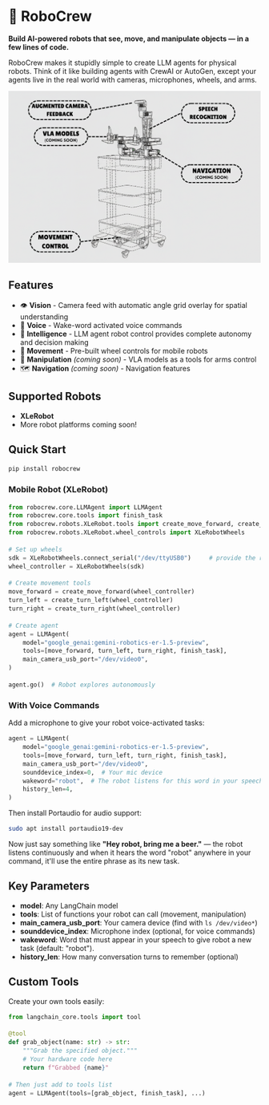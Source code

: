 # 🤖 RoboCrew

**Build AI-powered robots that see, move, and manipulate objects — in a few lines of code.**

RoboCrew makes it stupidly simple to create LLM agents for physical robots. Think of it like building agents with CrewAI or AutoGen, except your agents live in the real world with cameras, microphones, wheels, and arms.

![xlerobot_schema](images/main-coming.png)

## Features

- 👁️ **Vision** - Camera feed with automatic angle grid overlay for spatial understanding
- 🎤 **Voice** - Wake-word activated voice commands
- 🧠 **Intelligence** - LLM agent robot control provides complete autonomy and decision making
- 🚗 **Movement** - Pre-built wheel controls for mobile robots
- 🦾 **Manipulation** *(coming soon)* - VLA models as a tools for arms control
- 🗺️ **Navigation** *(coming soon)* - Navigation features

## Supported Robots

- **XLeRobot**
- More robot platforms coming soon!


## Quick Start

```bash
pip install robocrew
```

### Mobile Robot (XLeRobot)

```python
from robocrew.core.LLMAgent import LLMAgent
from robocrew.core.tools import finish_task
from robocrew.robots.XLeRobot.tools import create_move_forward, create_turn_left, create_turn_right
from robocrew.robots.XLeRobot.wheel_controls import XLeRobotWheels

# Set up wheels
sdk = XLeRobotWheels.connect_serial("/dev/ttyUSB0")     # provide the right arm usb port - the arm connected to wheels
wheel_controller = XLeRobotWheels(sdk)

# Create movement tools
move_forward = create_move_forward(wheel_controller)
turn_left = create_turn_left(wheel_controller)
turn_right = create_turn_right(wheel_controller)

# Create agent
agent = LLMAgent(
    model="google_genai:gemini-robotics-er-1.5-preview",
    tools=[move_forward, turn_left, turn_right, finish_task],
    main_camera_usb_port="/dev/video0",
)

agent.go()  # Robot explores autonomously
```

### With Voice Commands

Add a microphone to give your robot voice-activated tasks:

```python
agent = LLMAgent(
    model="google_genai:gemini-robotics-er-1.5-preview",
    tools=[move_forward, turn_left, turn_right, finish_task],
    main_camera_usb_port="/dev/video0",
    sounddevice_index=0,  # Your mic device
    wakeword="robot",  # The robot listens for this word in your speech
    history_len=4,
)
```

Then install Portaudio for audio support:
```bash
sudo apt install portaudio19-dev
```

Now just say something like **"Hey robot, bring me a beer."** — the robot listens continuously and when it hears the word "robot" anywhere in your command, it'll use the entire phrase as its new task.


## Key Parameters

- **model**: Any LangChain model
- **tools**: List of functions your robot can call (movement, manipulation)
- **main_camera_usb_port**: Your camera device (find with `ls /dev/video*`)
- **sounddevice_index**: Microphone index (optional, for voice commands)
- **wakeword**: Word that must appear in your speech to give robot a new task (default: "robot").
- **history_len**: How many conversation turns to remember (optional)


## Custom Tools

Create your own tools easily:

```python
from langchain_core.tools import tool

@tool
def grab_object(name: str) -> str:
    """Grab the specified object."""
    # Your hardware code here
    return f"Grabbed {name}"

# Then just add to tools list
agent = LLMAgent(tools=[grab_object, finish_task], ...)
```


